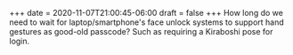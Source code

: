 +++
date = 2020-11-07T21:00:45-06:00
draft = false
+++
How long do we need to wait for laptop/smartphone's face unlock systems to support hand gestures as good-old passcode? Such as requiring a Kiraboshi pose for login.